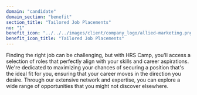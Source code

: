 ```yaml
---
domain: "candidate"
domain_section: "benefit"
section_title: "Tailored Job Placements"
no: "1"
benefit_icon: "../../../images/client/company_logo/allied-marketing.png"
benefit_icon_title: "Tailored Job Placements"
---
```


Finding the right job can be challenging, but with HRS Camp, you'll access a selection of roles that perfectly align with your skills and career aspirations. We're dedicated to maximizing your chances of securing a position that's the ideal fit for you, ensuring that your career moves in the direction you desire. Through our extensive network and expertise, you can explore a wide range of opportunities that you might not discover elsewhere.
